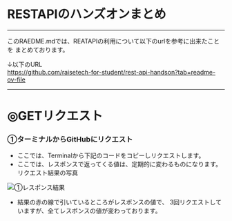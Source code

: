 # RESTAPIのハンズオンまとめ
***
このRAEDME.mdでは、REATAPIの利用について以下のurlを参考に出来たことを
まとめております。

↓以下のURL  
https://github.com/raisetech-for-student/rest-api-handson?tab=readme-ov-file

***
# ◎GETリクエスト
###  ①ターミナルからGitHubにリクエスト
  -  ここでは、Terminalから下記のコードをコピーしリクエストします。
  -  ここでは、レスポンスで返ってくる値は、定期的に変わるものになります。  
     リクエスト結果の写真
     
![①レスポンス結果](https://github.com/mizoguchi-kouichi/RESTAPI-handson/assets/156568693/d1accf0a-556f-4a4f-b046-50eec3c16b03)



  -  結果の赤の線で引いているところがレスポンスの値で、
     3回リクエストしていますが、全てレスポンスの値が変わっております。
     
